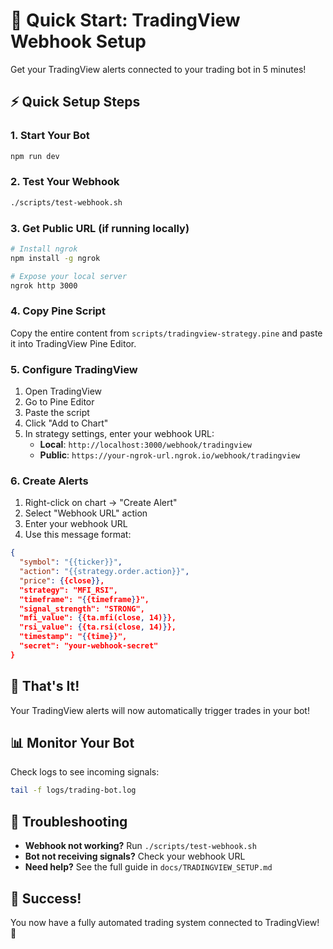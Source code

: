 # 🚀 Quick Start: TradingView Webhook Setup

Get your TradingView alerts connected to your trading bot in 5 minutes!

## ⚡ Quick Setup Steps

### 1. Start Your Bot
```bash
npm run dev
```

### 2. Test Your Webhook
```bash
./scripts/test-webhook.sh
```

### 3. Get Public URL (if running locally)
```bash
# Install ngrok
npm install -g ngrok

# Expose your local server
ngrok http 3000
```

### 4. Copy Pine Script
Copy the entire content from `scripts/tradingview-strategy.pine` and paste it into TradingView Pine Editor.

### 5. Configure TradingView
1. Open TradingView
2. Go to Pine Editor
3. Paste the script
4. Click "Add to Chart"
5. In strategy settings, enter your webhook URL:
   - **Local**: `http://localhost:3000/webhook/tradingview`
   - **Public**: `https://your-ngrok-url.ngrok.io/webhook/tradingview`

### 6. Create Alerts
1. Right-click on chart → "Create Alert"
2. Select "Webhook URL" action
3. Enter your webhook URL
4. Use this message format:

```json
{
  "symbol": "{{ticker}}",
  "action": "{{strategy.order.action}}",
  "price": {{close}},
  "strategy": "MFI_RSI",
  "timeframe": "{{timeframe}}",
  "signal_strength": "STRONG",
  "mfi_value": {{ta.mfi(close, 14)}},
  "rsi_value": {{ta.rsi(close, 14)}},
  "timestamp": "{{time}}",
  "secret": "your-webhook-secret"
}
```

## 🎯 That's It!

Your TradingView alerts will now automatically trigger trades in your bot!

## 📊 Monitor Your Bot

Check logs to see incoming signals:
```bash
tail -f logs/trading-bot.log
```

## 🔧 Troubleshooting

- **Webhook not working?** Run `./scripts/test-webhook.sh`
- **Bot not receiving signals?** Check your webhook URL
- **Need help?** See the full guide in `docs/TRADINGVIEW_SETUP.md`

## 🎉 Success!

You now have a fully automated trading system connected to TradingView! 🚀 